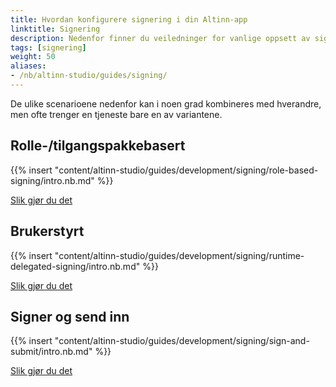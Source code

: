 ```yaml
---
title: Hvordan konfigurere signering i din Altinn-app 
linktitle: Signering
description: Nedenfor finner du veiledninger for vanlige oppsett av signering.
tags: [signering]
weight: 50
aliases:
- /nb/altinn-studio/guides/signing/
---
```


De ulike scenarioene nedenfor kan i noen grad kombineres med hverandre, men ofte trenger en tjeneste bare en av variantene.

## Rolle-/tilgangspakkebasert
{{% insert "content/altinn-studio/guides/development/signing/role-based-signing/intro.nb.md" %}}

[Slik gjør du det](/nb/altinn-studio/guides/development/signing/role-based-signing)

## Brukerstyrt
{{% insert "content/altinn-studio/guides/development/signing/runtime-delegated-signing/intro.nb.md" %}}

[Slik gjør du det](/nb/altinn-studio/guides/development/signing/runtime-delegated-signing)

## Signer og send inn
{{% insert "content/altinn-studio/guides/development/signing/sign-and-submit/intro.nb.md" %}}

[Slik gjør du det](/nb/altinn-studio/guides/development/signing/sign-and-submit)